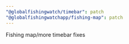 ```yaml
---
"@globalfishingwatch/timebar": patch
"@globalfishingwatchapp/fishing-map": patch
---
```


Fishing map/more timebar fixes
